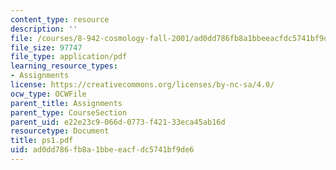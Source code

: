 ```yaml
---
content_type: resource
description: ''
file: /courses/8-942-cosmology-fall-2001/ad0dd786fb8a1bbeeacfdc5741bf9de6_ps1.pdf
file_size: 97747
file_type: application/pdf
learning_resource_types:
- Assignments
license: https://creativecommons.org/licenses/by-nc-sa/4.0/
ocw_type: OCWFile
parent_title: Assignments
parent_type: CourseSection
parent_uid: e22e23c9-066d-0773-f421-33eca45ab16d
resourcetype: Document
title: ps1.pdf
uid: ad0dd786-fb8a-1bbe-eacf-dc5741bf9de6
---
```

